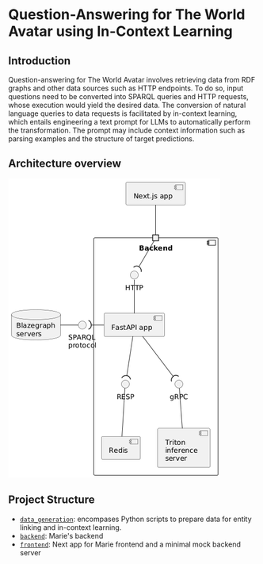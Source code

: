 # Question-Answering for The World Avatar using In-Context Learning

## Introduction

Question-answering for The World Avatar involves retrieving data from RDF graphs and other data sources such as HTTP endpoints. To do so, input questions need to be converted into SPARQL queries and HTTP requests, whose execution would yield the desired data. The conversion of natural language queries to data requests is facilitated by in-context learning, which entails engineering a text prompt for LLMs to automatically perform the transformation. The prompt may include context information such as parsing examples and the structure of target predictions.

## Architecture overview

![](uml/system_architecture.png)

## Project Structure

- [`data_generation`](./data_generation): encompases Python scripts to prepare data for entity linking and in-context learning.
- [`backend`](./backend): Marie's backend
- [`frontend`](./frontend): Next app for Marie frontend and a minimal mock backend server
